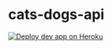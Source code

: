 # cats-dogs-api
[![Deploy dev app on Heroku](https://github.com/SKROLL26/cats-dogs-api/actions/workflows/dev-deploy-heroku.yml/badge.svg?branch=develop)](https://github.com/SKROLL26/cats-dogs-api/actions/workflows/dev-deploy-heroku.yml)